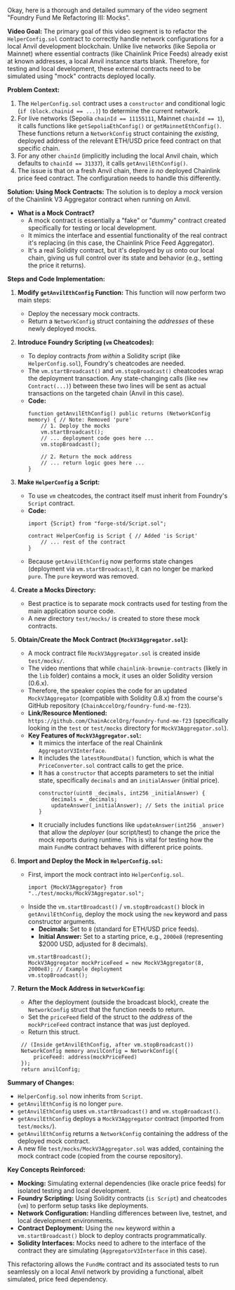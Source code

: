 Okay, here is a thorough and detailed summary of the video segment "Foundry Fund Me Refactoring III: Mocks".

**Video Goal:**
The primary goal of this video segment is to refactor the `HelperConfig.sol` contract to correctly handle network configurations for a local Anvil development blockchain. Unlike live networks (like Sepolia or Mainnet) where essential contracts (like Chainlink Price Feeds) already exist at known addresses, a local Anvil instance starts blank. Therefore, for testing and local development, these external contracts need to be simulated using "mock" contracts deployed locally.

**Problem Context:**
1.  The `HelperConfig.sol` contract uses a `constructor` and conditional logic (`if (block.chainid == ...)`) to determine the current network.
2.  For live networks (Sepolia `chainId == 11155111`, Mainnet `chainId == 1`), it calls functions like `getSepoliaEthConfig()` or `getMainnetEthConfig()`. These functions return a `NetworkConfig` struct containing the *existing*, deployed address of the relevant ETH/USD price feed contract on that specific chain.
3.  For any other `chainId` (implicitly including the local Anvil chain, which defaults to `chainId == 31337`), it calls `getAnvilEthConfig()`.
4.  The issue is that on a fresh Anvil chain, there *is no* deployed Chainlink price feed contract. The configuration needs to handle this differently.

**Solution: Using Mock Contracts:**
The solution is to deploy a *mock* version of the Chainlink V3 Aggregator contract when running on Anvil.

*   **What is a Mock Contract?**
    *   A mock contract is essentially a "fake" or "dummy" contract created specifically for testing or local development.
    *   It mimics the interface and essential functionality of the real contract it's replacing (in this case, the Chainlink Price Feed Aggregator).
    *   It's a real Solidity contract, but it's deployed by *us* onto our local chain, giving us full control over its state and behavior (e.g., setting the price it returns).

**Steps and Code Implementation:**

1.  **Modify `getAnvilEthConfig` Function:** This function will now perform two main steps:
    *   Deploy the necessary mock contracts.
    *   Return a `NetworkConfig` struct containing the *addresses* of these newly deployed mocks.

2.  **Introduce Foundry Scripting (`vm` Cheatcodes):**
    *   To deploy contracts *from within* a Solidity script (like `HelperConfig.sol`), Foundry's cheatcodes are needed.
    *   The `vm.startBroadcast()` and `vm.stopBroadcast()` cheatcodes wrap the deployment transaction. Any state-changing calls (like `new Contract(...)`) between these two lines will be sent as actual transactions on the targeted chain (Anvil in this case).
    *   **Code:**
        ```solidity
        function getAnvilEthConfig() public returns (NetworkConfig memory) { // Note: Removed 'pure'
            // 1. Deploy the mocks
            vm.startBroadcast();
            // ... deployment code goes here ...
            vm.stopBroadcast();

            // 2. Return the mock address
            // ... return logic goes here ...
        }
        ```

3.  **Make `HelperConfig` a Script:**
    *   To use `vm` cheatcodes, the contract itself must inherit from Foundry's `Script` contract.
    *   **Code:**
        ```solidity
        import {Script} from "forge-std/Script.sol";

        contract HelperConfig is Script { // Added 'is Script'
            // ... rest of the contract
        }
        ```
    *   Because `getAnvilEthConfig` now performs state changes (deployment via `vm.startBroadcast`), it can no longer be marked `pure`. The `pure` keyword was removed.

4.  **Create a Mocks Directory:**
    *   Best practice is to separate mock contracts used for testing from the main application source code.
    *   A new directory `test/mocks/` is created to store these mock contracts.

5.  **Obtain/Create the Mock Contract (`MockV3Aggregator.sol`):**
    *   A mock contract file `MockV3Aggregator.sol` is created inside `test/mocks/`.
    *   The video mentions that while `chainlink-brownie-contracts` (likely in the `lib` folder) contains a mock, it uses an older Solidity version (0.6.x).
    *   Therefore, the speaker copies the code for an updated `MockV3Aggregator` (compatible with Solidity 0.8.x) from the course's GitHub repository (`ChainAccelOrg/foundry-fund-me-f23`).
    *   **Link/Resource Mentioned:** `https://github.com/ChainAccelOrg/foundry-fund-me-f23` (specifically looking in the `test` or `test/mocks` directory for `MockV3Aggregator.sol`).
    *   **Key Features of `MockV3Aggregator.sol`:**
        *   It mimics the interface of the real Chainlink `AggregatorV3Interface`.
        *   It includes the `latestRoundData()` function, which is what the `PriceConverter.sol` contract calls to get the price.
        *   It has a `constructor` that accepts parameters to set the initial state, specifically `decimals` and an `initialAnswer` (initial price).
            ```solidity
            constructor(uint8 _decimals, int256 _initialAnswer) {
                decimals = _decimals;
                updateAnswer(_initialAnswer); // Sets the initial price
            }
            ```
        *   It crucially includes functions like `updateAnswer(int256 _answer)` that allow the *deployer* (our script/test) to change the price the mock reports during runtime. This is vital for testing how the main `FundMe` contract behaves with different price points.

6.  **Import and Deploy the Mock in `HelperConfig.sol`:**
    *   First, import the mock contract into `HelperConfig.sol`.
        ```solidity
        import {MockV3Aggregator} from "../test/mocks/MockV3Aggregator.sol";
        ```
    *   Inside the `vm.startBroadcast()` / `vm.stopBroadcast()` block in `getAnvilEthConfig`, deploy the mock using the `new` keyword and pass constructor arguments.
        *   **Decimals:** Set to `8` (standard for ETH/USD price feeds).
        *   **Initial Answer:** Set to a starting price, e.g., `2000e8` (representing $2000 USD, adjusted for 8 decimals).
        ```solidity
        vm.startBroadcast();
        MockV3Aggregator mockPriceFeed = new MockV3Aggregator(8, 2000e8); // Example deployment
        vm.stopBroadcast();
        ```

7.  **Return the Mock Address in `NetworkConfig`:**
    *   After the deployment (outside the broadcast block), create the `NetworkConfig` struct that the function needs to return.
    *   Set the `priceFeed` field of the struct to the *address* of the `mockPriceFeed` contract instance that was just deployed.
    *   Return this struct.
    ```solidity
     // (Inside getAnvilEthConfig, after vm.stopBroadcast())
     NetworkConfig memory anvilConfig = NetworkConfig({
         priceFeed: address(mockPriceFeed)
     });
     return anvilConfig;
    ```

**Summary of Changes:**

*   `HelperConfig.sol` now inherits from `Script`.
*   `getAnvilEthConfig` is no longer `pure`.
*   `getAnvilEthConfig` uses `vm.startBroadcast()` and `vm.stopBroadcast()`.
*   `getAnvilEthConfig` deploys a `MockV3Aggregator` contract (imported from `test/mocks/`).
*   `getAnvilEthConfig` returns a `NetworkConfig` containing the address of the deployed mock contract.
*   A new file `test/mocks/MockV3Aggregator.sol` was added, containing the mock contract code (copied from the course repository).

**Key Concepts Reinforced:**

*   **Mocking:** Simulating external dependencies (like oracle price feeds) for isolated testing and local development.
*   **Foundry Scripting:** Using Solidity contracts (`is Script`) and cheatcodes (`vm`) to perform setup tasks like deployments.
*   **Network Configuration:** Handling differences between live, testnet, and local development environments.
*   **Contract Deployment:** Using the `new` keyword within a `vm.startBroadcast()` block to deploy contracts programmatically.
*   **Solidity Interfaces:** Mocks need to adhere to the interface of the contract they are simulating (`AggregatorV3Interface` in this case).

This refactoring allows the `FundMe` contract and its associated tests to run seamlessly on a local Anvil network by providing a functional, albeit simulated, price feed dependency.